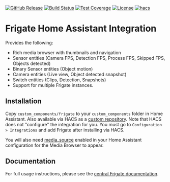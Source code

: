 [![GitHub Release](https://img.shields.io/github/release/blakeblackshear/frigate-hass-integration.svg?style=flat-square)](https://github.com/blakeblackshear/frigate-hass-integration/releases)
[![Build Status](https://img.shields.io/github/workflow/status/blakeblackshear/frigate-hass-integration/Build?style=flat-square)](https://github.com/blakeblackshear/frigate-hass-integration/actions/workflows/build.yaml)
[![Test Coverage](https://img.shields.io/codecov/c/gh/blakeblackshear/frigate-hass-integration?style=flat-square)](https://app.codecov.io/gh/blakeblackshear/frigate-hass-integration/)
[![License](https://img.shields.io/github/license/blakeblackshear/frigate-hass-integration.svg?style=flat-square)](LICENSE)
[![hacs](https://img.shields.io/badge/HACS-custom-orange.svg?style=flat-square)](https://hacs.xyz)

# Frigate Home Assistant Integration

Provides the following:
- Rich media browser with thumbnails and navigation
- Sensor entities (Camera FPS, Detection FPS, Process FPS, Skipped FPS, Objects detected)
- Binary Sensor entities (Object motion)
- Camera entities (Live view, Object detected snapshot)
- Switch entities (Clips, Detection, Snapshots)
- Support for multiple Frigate instances.

## Installation

Copy `custom_components/frigate` to your `custom_components` folder in Home Assistant. Also available via HACS as a [custom repository](https://hacs.xyz/docs/faq/custom_repositories). Note that HACS does not "configure" the integration for you. You must go to `Configuration > Integrations` and add Frigate after installing via HACS.

You will also need [media_source](https://www.home-assistant.io/integrations/media_source/) enabled in your Home Assistant configuration for the Media Browser to appear.

## Documentation

For full usage instructions, please see the [central Frigate documentation](https://blakeblackshear.github.io/frigate/usage/home-assistant/).